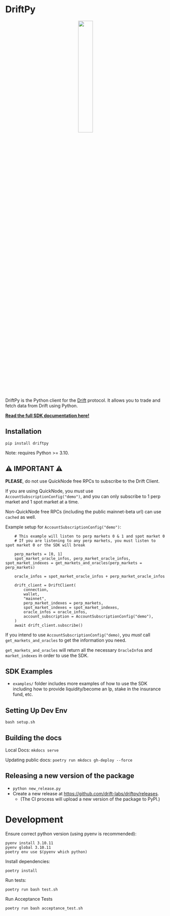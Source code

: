 # DriftPy

<div align="center">
    <img src="docs/img/drift.png" width="30%" height="30%">
</div>

DriftPy is the Python client for the [Drift](https://www.drift.trade/) protocol. It allows you to trade and fetch data from Drift using Python.

**[Read the full SDK documentation here!](https://drift-labs.github.io/v2-teacher/)**

## Installation

```
pip install driftpy
```

Note: requires Python >= 3.10.

## ⚠️ IMPORTANT ⚠️

**PLEASE**, do not use QuickNode free RPCs to subscribe to the Drift Client.

If you are using QuickNode, you *must* use `AccountSubscriptionConfig("demo")`, and you can only subscribe to 1 perp market and 1 spot market at a time.

Non-QuickNode free RPCs (including the public mainnet-beta url) can use `cached` as well.

Example setup for `AccountSubscriptionConfig("demo")`: 

```
    # This example will listen to perp markets 0 & 1 and spot market 0
    # If you are listening to any perp markets, you must listen to spot market 0 or the SDK will break

    perp_markets = [0, 1]
    spot_market_oracle_infos, perp_market_oracle_infos, spot_market_indexes = get_markets_and_oracles(perp_markets = perp_markets)

    oracle_infos = spot_market_oracle_infos + perp_market_oracle_infos

    drift_client = DriftClient(
        connection,
        wallet, 
        "mainnet",             
        perp_market_indexes = perp_markets,
        spot_market_indexes = spot_market_indexes,
        oracle_infos = oracle_infos,
        account_subscription = AccountSubscriptionConfig("demo"),
    )
    await drift_client.subscribe()
```
If you intend to use `AccountSubscriptionConfig("demo)`, you *must* call `get_markets_and_oracles` to get the information you need.

`get_markets_and_oracles` will return all the necessary `OracleInfo`s and `market_indexes` in order to use the SDK.

## SDK Examples

- `examples/` folder includes more examples of how to use the SDK including how to provide liquidity/become an lp, stake in the insurance fund, etc.

## Setting Up Dev Env

`bash setup.sh`


## Building the docs

Local Docs: `mkdocs serve`

Updating public docs: `poetry run mkdocs gh-deploy --force`

## Releasing a new version of the package

- `python new_release.py`
- Create a new release at https://github.com/drift-labs/driftpy/releases.
  - (The CI process will upload a new version of the package to PyPI.)

# Development

Ensure correct python version (using pyenv is recommended):
```
pyenv install 3.10.11
pyenv global 3.10.11
poetry env use $(pyenv which python)
```

Install dependencies:
```
poetry install
```

Run tests:
```
poetry run bash test.sh
```

Run Acceptance Tests
```
poetry run bash acceptance_test.sh
```
